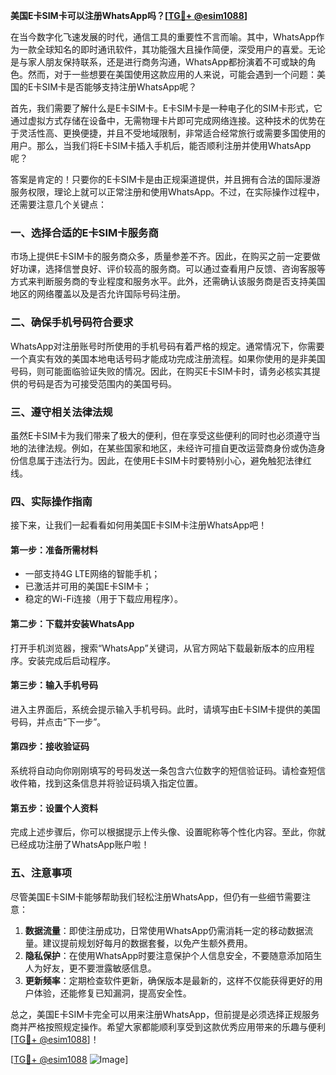 **美国E卡SIM卡可以注册WhatsApp吗？[[TG💪+ @esim1088](https://t.me/s/esim1088)]**

在当今数字化飞速发展的时代，通信工具的重要性不言而喻。其中，WhatsApp作为一款全球知名的即时通讯软件，其功能强大且操作简便，深受用户的喜爱。无论是与家人朋友保持联系，还是进行商务沟通，WhatsApp都扮演着不可或缺的角色。然而，对于一些想要在美国使用这款应用的人来说，可能会遇到一个问题：美国的E卡SIM卡是否能够支持注册WhatsApp呢？

首先，我们需要了解什么是E卡SIM卡。E卡SIM卡是一种电子化的SIM卡形式，它通过虚拟方式存储在设备中，无需物理卡片即可完成网络连接。这种技术的优势在于灵活性高、更换便捷，并且不受地域限制，非常适合经常旅行或需要多国使用的用户。那么，当我们将E卡SIM卡插入手机后，能否顺利注册并使用WhatsApp呢？

答案是肯定的！只要你的E卡SIM卡是由正规渠道提供，并且拥有合法的国际漫游服务权限，理论上就可以正常注册和使用WhatsApp。不过，在实际操作过程中，还需要注意几个关键点：

### 一、选择合适的E卡SIM卡服务商

市场上提供E卡SIM卡的服务商众多，质量参差不齐。因此，在购买之前一定要做好功课，选择信誉良好、评价较高的服务商。可以通过查看用户反馈、咨询客服等方式来判断服务商的专业程度和服务水平。此外，还需确认该服务商是否支持美国地区的网络覆盖以及是否允许国际号码注册。

### 二、确保手机号码符合要求

WhatsApp对注册账号时所使用的手机号码有着严格的规定。通常情况下，你需要一个真实有效的美国本地电话号码才能成功完成注册流程。如果你使用的是非美国号码，则可能面临验证失败的情况。因此，在购买E卡SIM卡时，请务必核实其提供的号码是否为可接受范围内的美国号码。

### 三、遵守相关法律法规

虽然E卡SIM卡为我们带来了极大的便利，但在享受这些便利的同时也必须遵守当地的法律法规。例如，在某些国家和地区，未经许可擅自更改运营商身份或伪造身份信息属于违法行为。因此，在使用E卡SIM卡时要特别小心，避免触犯法律红线。

### 四、实际操作指南

接下来，让我们一起看看如何用美国E卡SIM卡注册WhatsApp吧！

#### 第一步：准备所需材料
- 一部支持4G LTE网络的智能手机；
- 已激活并可用的美国E卡SIM卡；
- 稳定的Wi-Fi连接（用于下载应用程序）。

#### 第二步：下载并安装WhatsApp
打开手机浏览器，搜索“WhatsApp”关键词，从官方网站下载最新版本的应用程序。安装完成后启动程序。

#### 第三步：输入手机号码
进入主界面后，系统会提示输入手机号码。此时，请填写由E卡SIM卡提供的美国号码，并点击“下一步”。

#### 第四步：接收验证码
系统将自动向你刚刚填写的号码发送一条包含六位数字的短信验证码。请检查短信收件箱，找到这条信息并将验证码填入指定位置。

#### 第五步：设置个人资料
完成上述步骤后，你可以根据提示上传头像、设置昵称等个性化内容。至此，你就已经成功注册了WhatsApp账户啦！

### 五、注意事项

尽管美国E卡SIM卡能够帮助我们轻松注册WhatsApp，但仍有一些细节需要注意：
1. **数据流量**：即使注册成功，日常使用WhatsApp仍需消耗一定的移动数据流量。建议提前规划好每月的数据套餐，以免产生额外费用。
2. **隐私保护**：在使用WhatsApp时要注意保护个人信息安全，不要随意添加陌生人为好友，更不要泄露敏感信息。
3. **更新频率**：定期检查软件更新，确保版本是最新的，这样不仅能获得更好的用户体验，还能修复已知漏洞，提高安全性。

总之，美国E卡SIM卡完全可以用来注册WhatsApp，但前提是必须选择正规服务商并严格按照规定操作。希望大家都能顺利享受到这款优秀应用带来的乐趣与便利[[TG💪+ @esim1088](https://t.me/s/esim1088)]！

[[TG💪+ @esim1088](https://t.me/s/esim1088) ![Image](https://i.postimg.cc/4NQfJmqS/Snipaste-2025-05-13-00-14-12.png)]